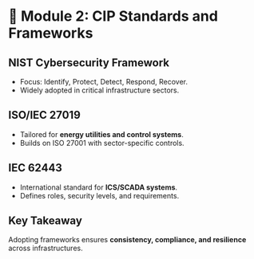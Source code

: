 # 📐 Module 2: CIP Standards and Frameworks

## NIST Cybersecurity Framework
- Focus: Identify, Protect, Detect, Respond, Recover.  
- Widely adopted in critical infrastructure sectors.  

## ISO/IEC 27019
- Tailored for **energy utilities and control systems**.  
- Builds on ISO 27001 with sector-specific controls.  

## IEC 62443
- International standard for **ICS/SCADA systems**.  
- Defines roles, security levels, and requirements.  

## Key Takeaway
Adopting frameworks ensures **consistency, compliance, and resilience** across infrastructures.
